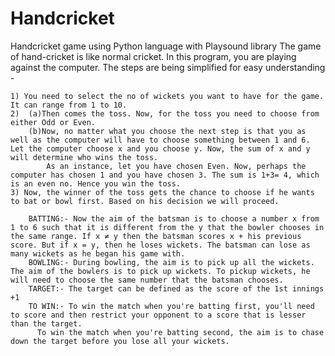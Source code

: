 # Handcricket
Handcricket game using Python language with Playsound library
The game of hand-cricket is like normal cricket. In this program, you are playing against the computer. The steps are being simplified for easy understanding -

    1) You need to select the no of wickets you want to have for the game. It can range from 1 to 10.
    2)  (a)Then comes the toss. Now, for the toss you need to choose from either Odd or Even.
        (b)Now, no matter what you choose the next step is that you as well as the computer will have to choose something between 1 and 6. Let the computer choose x and you choose y. Now, the sum of x and y will determine who wins the toss. 
            As an instance, let you have chosen Even. Now, perhaps the computer has chosen 1 and you have chosen 3. The sum is 1+3= 4, which is an even no. Hence you win the toss.
    3) Now, the winner of the toss gets the chance to choose if he wants to bat or bowl first. Based on his decision we will proceed.
    
        BATTING:- Now the aim of the batsman is to choose a number x from 1 to 6 such that it is different from the y that the bowler chooses in the same range. If x ≠ y then the batsman scores x + his previous score. But if x = y, then he loses wickets. The batsman can lose as many wickets as he began his game with. 
        BOWLING:- During bowling, the aim is to pick up all the wickets. The aim of the bowlers is to pick up wickets. To pickup wickets, he will need to choose the same number that the batsman chooses.
        TARGET:- The target can be defined as the score of the 1st innings +1
        TO WIN:- To win the match when you're batting first, you'll need to score and then restrict your opponent to a score that is lesser than the target.
          To win the match when you're batting second, the aim is to chase down the target before you lose all your wickets.
